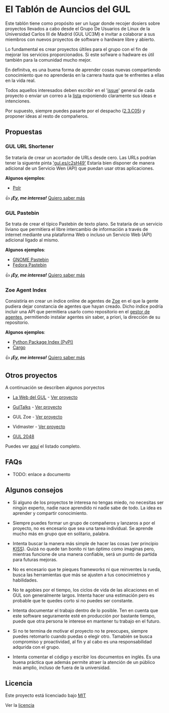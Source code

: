 # El Tablón de Auncios del GUL

Este tablón tiene como propósito ser un lugar donde recojer dosiers sobre proyectos llevados
a cabo desde el Grupo De Usuarios de Linux de la Universidad Carlos III de Madrid (GUL UC3M) e invitar a colaborar a sus miembros con nuevos proyectos de software o hardware libre y abierto.

Lo fundamental es crear proyectos últiles para el grupo con el fin de mejorar los servicios proporcionados.
Si este sofware o hadware es útil también para la comunidad mucho mejor.

En definitva, es una buena forma de aprender cosas nuevas compartiendo conocimiento que no aprenderás en la carrera hasta que te enfrentes a ellas en la vida real.

Todos aquellos interesados deben escribir en el '[issue](https://github.com/guluc3m/gbb/issues)' general de cada proyecto o enviar un correo a la [lista](https://gul.uc3m.es/mailman/listinfo/gul)
exponiendo claramente sus ideas e intenciones.

Por supuesto, siempre puedes pasarte por el despacho ([2.3.C05](https://wiki.gul.es/doku.php?id=como_llegar)) y proponer ideas al resto de compañeros.

## Propuestas

### GUL URL Shortener

Se trataría de crear un acortador de URLs desde cero. Las URLs podrían tener la siguente pinta ['gul.es/c2sH49'](#)
Estaría bien disponer de manera adicional de un Servicio Wen (API) que puedan usar otras aplicaciones.

**Algunos ejemplos**:

* [Polr](https://project.polr.me "Polr")

:thumbsup: **_¡Ey, me interesa!_** [Quiero saber más](shortener/README.md)

### GUL Pastebin

Se trata de crear el típico Pastebin de texto plano. Se trataría de un servicio liviano que permitiera
el libre intercambio de información a través de internet mediante una plataforma Web o incluso un Servicio
Web (API) adicional ligado al mismo.

**Algunos ejemplos**:

* [GNOME Pastebin](https://paste.gnome.org/ "GNOME Pastebin")
* [Fedora Pastebin](https://paste.fedoraproject.org/ "Fedora Pastebin")

:thumbsup: **_¡Ey, me interesa!_** [Quiero saber más](pastebin/README.md)

### Zoe Agent Index

Consistiría en crear un índice online de agentes de
[Zoe](https://github.com/guluc3m/gul-zoe) en el que la gente pudiera dejar
constancia de agentes que hayan creado. Dicho índice podría incluir una API que
permitiera usarlo como repositorio en el [gestor de
agentes](https://github.com/rmed/zoe_agent_manager), permitiendo instalar
agentes sin saber, a priori, la dirección de su repositorio.

**Algunos ejemplos**:

* [Python Package Index (PyPI)](https://pypi.python.org/pypi)
* [Cargo](https://crates.io/)

:thumbsup: **_¡Ey, me interesa!_** [Quiero saber más](projects/zoe_index/README.md)

## Otros proyectos

A continuación se describen algunos poryectos

- [La Web del GUL](http://gul.es) - [Ver proyecto](https://github.com/guluc3m/gul-web "GUL - Github")

- [GulTalks](http://cursos.gul.es) - [Ver proyecto](https://github.com/guluc3m/gul-gultalks "GUL - Github")

- GUL Zoe - [Ver proyecto](https://github.com/guluc3m/gul-zoe "GUL - GITHUB")

- Vidmaster - [Ver proyecto](http://github.com/guluc3m/vidmasterGUL" "GUL - Github")

- [GUL 2048](http://yagop.github.io/GUL2048/ "GUL 2048")

Puedes ver [aquí](https://github.com/guluc3m "GUL - Github") el listado completo.


## FAQs

* TODO: enlace a documento

## Algunos consejos

* Si alguno de los proyectos te interesa no tengas miedo, no necesitas ser ningún experto, nadie nace
aprendido ni nadie sabe de todo. La idea es aprender y compartir conocimiento.

* Siempre puedes formar un grupo de compañeros y lanzaros a por el proyecto, no es encesario que sea
una tarea individual. Se aprende mucho más en grupo que en solitario, palabra.

* Intenta buscar la manera más simple de hacer las cosas (ver principio [KISS](https://es.wikipedia.org/wiki/Principio_KISS)).
Quizá no quede tan bonito ni tan óptimo como imaginas pero, mientras funcione de una manera confiable, será un punto de partida para futuras mejoras.

* No es encesario que te pieques frameworks ni que reinventes la rueda, busca las herramientas que más
se ajusten a tus conocimietnos y habilidades.

* No te agobies por el tiempo, los ciclos de vida de las alicaciones en el GUL son generalmente largos.
Intenta hacer una estimación pero es probable que te quedes corto si no puedes ser constante.

* Intenta documentar el trabajo dentro de lo posible. Ten en cuenta que este software seguramente esté
en producción por bastante tiempo, puede que otra persona le interese en mantener tu trabajo en el futuro.

* Si no te termina de motivar el proyecto no te preocupes, siempre puedes retomarlo cuando puedas o elegir otro.
Tamabién se busca compromiso y proactividad, al fin y al cabo es una responsabilidad adqurida con el grupo.

* Intenta comentar el código y escribir los documentos en inglés. Es una buena práctica que además permite atraer la
atención de un público más amplio, incluso de fuera de la universidad.

## Licencia

Este proyecto está licenciado bajo [MIT](https://es.wikipedia.org/wiki/Licencia_MIT "Wikipedia - MIT")

Ver la [licencia](https://github.com/guluc3m/gbb/blob/master/LICENSE "LICENCIA")
